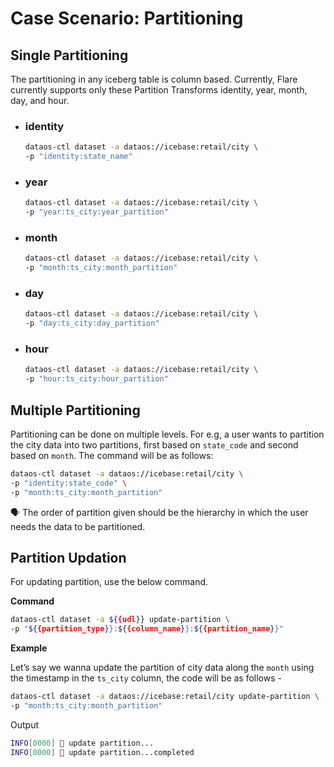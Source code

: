# Case Scenario: Partitioning

## Single Partitioning

The partitioning in any iceberg table is column based. Currently, Flare currently supports only these Partition Transforms identity, year, month, day, and hour.

- ### **identity**
    
    ```bash
    dataos-ctl dataset -a dataos://icebase:retail/city \
    -p "identity:state_name"
    ```
    
- ### **year**
    
    ```bash
    dataos-ctl dataset -a dataos://icebase:retail/city \
    -p "year:ts_city:year_partition"
    ```
    
- ### **month**
    
    ```bash
    dataos-ctl dataset -a dataos://icebase:retail/city \
    -p "month:ts_city:month_partition"
    ```
    
- ### **day**
    
    ```bash
    dataos-ctl dataset -a dataos://icebase:retail/city \
    -p "day:ts_city:day_partition"
    ```
    
- ### **hour**
    
    ```bash
    dataos-ctl dataset -a dataos://icebase:retail/city \
    -p "hour:ts_city:hour_partition"
    ```
    

## Multiple Partitioning
Partitioning can be done on multiple levels. For e.g, a user wants to partition the city data into two partitions, first based on `state_code` and second based on `month`. The command will be as follows:

```bash
dataos-ctl dataset -a dataos://icebase:retail/city \
-p "identity:state_code" \
-p "month:ts_city:month_partition"
```

<aside class=callout>

🗣 The order of partition given should be the hierarchy in which the user needs the data to be partitioned.
</aside>

## Partition Updation

For updating partition, use the below command.

**Command**

```bash
dataos-ctl dataset -a ${{udl}} update-partition \
-p "${{partition_type}}:${{column_name}}:${{partition_name}}"
```

**Example**

Let’s say we wanna update the partition of city data along the `month` using the timestamp in the `ts_city` column, the code will be as follows -

```bash
dataos-ctl dataset -a dataos://icebase:retail/city update-partition \
-p "month:ts_city:month_partition"
```

Output

```bash
INFO[0000] 📂 update partition...                        
INFO[0000] 📂 update partition...completed
```